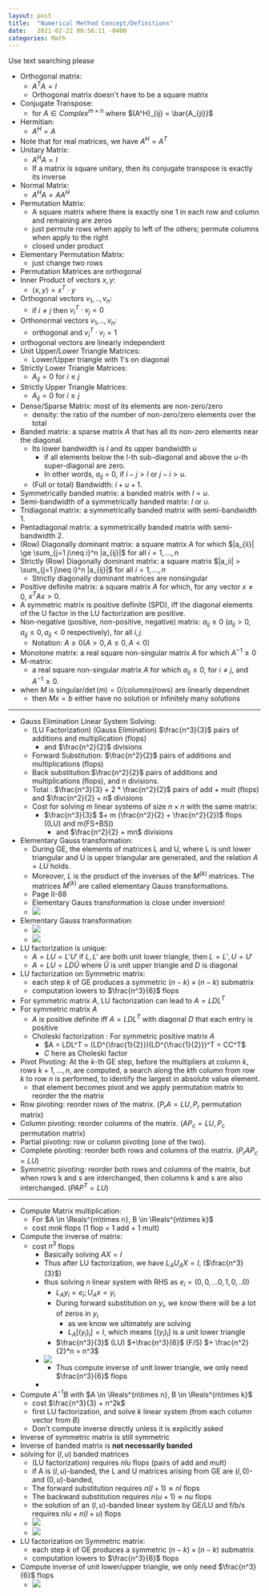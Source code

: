 ```yaml
---
layout: post
title:  "Numerical Method Concept/Definitions"
date:   2021-02-22 00:56:11 -0400
categories: Math
---
```

Use text searching please

* Orthogonal matrix:
  * $A^T A = I$
  * Orthogonal matrix doesn't have to be a square matrix
* Conjugate Transpose:
  * for $A \in Complex^{m \times n}$ where $(A^H)_{ij} = \bar{A_{ji}}$
* Hermitian:
  * $A^H = A$
* Note that for real matrices, we have $A^H = A^T$
* Unitary Matrix:
  * $A^HA = I$
  * If a matrix is square unitary, then its conjugate transpose is exactly its inverse
* Normal Matrix:
  * $A^H A = AA^H$
* Permutation Matrix:
  * A square matrix where there is exactly one 1 in each row and column and remaining are zeros
  * just permute rows when apply to left of the others; permute columns when apply to the right 
  * closed under product
* Elementary Permutation Matrix:
  * just change two rows
* Permutation Matrices are orthogonal
* Inner Product of vectors $x,y$:
  * $\langle x,y \rangle = x^T \cdot y$
* Orthogonal vectors $v_1,..,v_n$:
  * if $i\neq j$ then $v_i^T \cdot v_j = 0$
* Orthonormal vectors $v_1,..,v_n$:
  * orthogonal and $v_i^T \cdot v_i = 1$
* orthogonal vectors are linearly independent 
* Unit Upper/Lower Triangle Matrices:
  * Lower/Upper triangle with $1$'s on diagonal
* Strictly Lower Triangle Matrices:
  * $A_{ij} = 0$ for $i \le j$
* Strictly Upper Triangle Matrices:
  * $A_{ij} = 0$ for $i \ge j$
* Dense/Sparse Matrix: most of its elements are non-zero/zero
  * density: the ratio of the number of non-zero/zero elements over the total
* Banded matrix: a sparse matrix $A$ that has all its non-zero elements near the diagonal.
  * Its lower bandwidth is $l$ and its upper bandwidth $u$
    * if all elements below the $l$-th sub-diagonal and above the $u$-th super-diagonal are zero. 
    * In other words, $a_{ij}$ = 0, if $i − j > l$
or $j − i > u$.
  * (Full or total) Bandwidth: $l + u + 1$.
* Symmetrically banded matrix: a banded matrix with $l = u$.
* Semi-bandwidth of a symmetrically banded matrix: $l$ or $u$.
* Tridiagonal matrix: a symmetrically banded matrix with semi-bandwidth 1.
* Pentadiagonal matrix: a symmetrically banded matrix with semi-bandwidth 2.
* (Row) Diagonally dominant matrix: a square matrix $A$ for which $|a_{ii}| \ge \sum_{j=1 j\neq i}^n |a_{ij}|$ for all $i = 1,...,n$
* Strictly (Row) Diagonally dominant matrix: a square matrix $|a_ii| > \sum_{j=1 j\neq i}^n |a_{ij}|$ for all $i = 1,...,n$
  *  Strictly diagonally dominant matrices are nonsingular
* Positive definite matrix: a square matrix $A$ for which, for any vector $x \neq  0$, $x^T Ax > 0$.
* A symmetric matrix is positive definite (SPD), iff the diagonal elements of the U factor in the LU factorization are positive.
*  Non-negative (positive, non-positive, negative) matrix: $a_{ij} \ge 0$ $(a_{ij} > 0, a_{ij} \le 0, a_{ij} < 0$ respectively), for all $i, j$. 
   *  Notation: $A \ge 0 (A > 0, A \le 0, A < 0)$
*  Monotone matrix: a real square non-singular matrix $A$ for which $A^{-1} \ge 0$
*  M-matrix:
   * a real square non-singular matrix $A$ for which $a_{ij} \le 0$, for $i \neq j$, and $A^{-1} \ge 0$.
* when $M$ is singular/$\det(m) =0$/columns(rows) are linearly dependnet
  * then $Mx = b$ either have no solution or infinitely many solutions
***
* Gauss Elimination Linear System Solving:
  * (LU Factorization) (Gauss Elimination) $\frac{n^3}{3}$ pairs of additions and multiplication (flops)
    * and $\frac{n^2}{2}$ divisions
  * Forward Substitution: $\frac{n^2}{2}$ pairs of additions and multiplications (flops)
  * Back substitution:$\frac{n^2}{2}$ pairs of additions and multiplications (flops), and $n$ divisions.
  * Total : $\frac{n^3}{3} + 2 * \frac{n^2}{2}$ pairs of add + mult (flops) and $\frac{n^2}{2} + n$ divisions
  * Cost for solving $m$ linear systems of size $n \times n$ with the same matrix:
    * $\frac{n^3}{3}$  $+ m (\frac{n^2}{2} + \frac{n^2}{2})$ flops ((LU) and m(FS+BS)) 
      * and $\frac{n^2}{2} + mn$ divisions
* Elementary Gauss transformation:
  * During GE, the elements of matrices L and U, where L is unit lower triangular and U is upper triangular are generated, and the relation $A = LU$ holds. 
  * Moreover, $L$ is the product of the inverses of the $M^{(k)}$ matrices. The matrices $M^{(k)}$ are called elementary Gauss transformations.
  * Page II-88
  * Elementary Gauss transformation is close under inversion!
  * ![](../assets/img/2021-02-23-00-28-03.png)
* Elementary Gauss transformation:
  * ![](../assets/img/2021-02-23-01-03-32.png)
  * ![](../assets/img/2021-02-23-01-04-14.png)
* LU factorization is unique:
  * $A = LU = L'U'$ if $L, L'$ are both unit lower triangle, then $L= L', U = U'$
  * $A = LU = LD\hat{U}$ where $\hat{U}$ is unit upper triangle and $D$ is diagonal
* LU factorization on Symmetric matrix:
  * each step $k$ of GE produces a symmetric $(n-k) \times (n-k)$ submatrix
  * computation lowers to $\frac{n^3}{6}$ flops
* For symmetric matrix $A$, LU factorization can lead to $A = LDL^T$
* For symmetric matrix $A$
  * $A$ is positive definite iff $A = LDL^T$ with diagonal $D$ that each entry is positive
  * Choleski factorization : For symmetric positive matrix $A$
    * $A =  LDL^T = (LD^{\frac{1}{2}})(LD^{\frac{1}{2}})^T = CC^T$
    * $C$ here as Choleski factor
* Pivot Pivoting: At the $k$-th GE step, before the multipliers at column $k$, rows $k + 1, ... , n,$ are computed, a search along the $k$th column from row $k$ to row $n$ is performed, to identify the largest in absolute value element.
  * that element becomes pivot and we apply permutation matrix to reorder the the matrix
* Row pivoting: reorder rows of the matrix. $(P_r A = LU, P_r$ permutation matrix)
* Column pivoting: reorder columns of the matrix. $(AP_c = LU, P_c$ permutation matrix)
* Partial pivoting: row or column pivoting (one of the two).
* Complete pivoting: reorder both rows and columns of the matrix. $(P_r AP_c = LU)$
* Symmetric pivoting: reorder both rows and columns of the matrix, but when rows k
and s are interchanged, then columns k and s are also interchanged. $(PAP^T = LU)$
***
* Compute Matrix multiplication:
  * For $A \in \Reals^{m\times n}, B \in \Reals^{n\times k}$
  * cost $mnk$ flops (1 flop = 1 add + 1 mult)
* Compute the inverse of matrix:
  * cost $n^3$ flops
    * Basically solving $AX = I$
    * Thus after LU factorization, we have $L_AU_AX=I$, ($\frac{n^3}{3}$)
    * thus solving $n$ linear system with RHS as $e_i = (0,0,...0,1,0,..0)$
      * $L_Ay_i = e_i; U_Ax=y_i$
      * During forward substitution on $y_i$, we know there will be a lot of zeros in $y_i$
        * as we know we ultimately are solving
        * $L_A[(y_i)_i] = I$, which means $[(y_i)_i]$ is a unit lower triangle
      * $\frac{n^3}{3}$ (LU) $+\frac{n^3}{6}$ (F/S) $+ \frac{n^2}{2}*n = n^3$
    * ![](../assets/img/2021-02-23-00-51-45.png)
      * Thus compute inverse of unit lower triangle, we only need $\frac{n^3}{6}$ flops
    * 
* Compute $A^{-1}B$ with $A \in \Reals^{n\times n}, B \in \Reals^{n\times k}$
  * cost $\frac{n^3}{3} + n^2k$
  * first LU factorization, and solve $k$ linear system (from each column vector from $B$)
  * Don't compute inverse directly unless it is explicitly asked
* Inverse of symmetric matrix is still symmetric
* Inverse of banded matrix is **not necessarily banded** 
* solving for $(l,u)$ banded matrices
  *  (LU factorization) requires $nlu$ flops (pairs of add and mult)
  *  if A is $(l, u)$-banded, the L and U matrices arising from GE are $(l, 0)$- and $(0, u)$-banded, 
  *  The forward substitution requires $n(l+1) \approx nl$ flops
  *  The backward substitution requires $n(u+1) \approx nu$ flops
  *  the solution of an $(l, u)$-banded linear system by GE/LU and f/b/s requires $nlu + n(l + u)$ flops
  *  ![](../assets/img/2021-02-23-14-21-06.png)
  *  ![](../assets/img/2021-02-23-14-21-36.png)
* LU factorization on Symmetric matrix:
  * each step $k$ of GE produces a symmetric $(n-k) \times (n-k)$ submatrix
  * computation lowers to $\frac{n^3}{6}$ flops
* Compute inverse of unit lower/upper triangle, we only need $\frac{n^3}{6}$ flops
  * ![](../assets/img/2021-02-23-00-51-45.png)